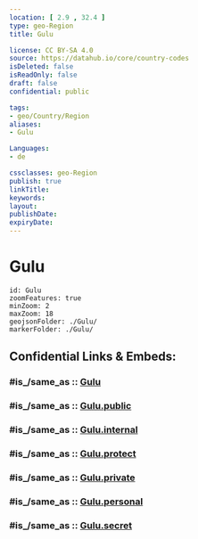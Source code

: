```yaml
---
location: [ 2.9 , 32.4 ] 
type: geo-Region
title: Gulu

license: CC BY-SA 4.0
source: https://datahub.io/core/country-codes
isDeleted: false
isReadOnly: false
draft: false
confidential: public

tags:
- geo/Country/Region
aliases:
- Gulu

Languages:
- de

cssclasses: geo-Region
publish: true
linkTitle: 
keywords: 
layout: 
publishDate: 
expiryDate: 
---
```


# Gulu

```leaflet
id: Gulu
zoomFeatures: true 
minZoom: 2 
maxZoom: 18
geojsonFolder: ./Gulu/
markerFolder: ./Gulu/
```


## Confidential Links & Embeds: 

### #is_/same_as :: [Gulu](/_Standards/Earth/Continent/Africa/Africa~Central/Uganda/regions~Uganda/Uganda~North/Gulu.md) 

### #is_/same_as :: [Gulu.public](/_public/Earth/Continent/Africa/Africa~Central/Uganda/regions~Uganda/Uganda~North/Gulu.public.md) 

### #is_/same_as :: [Gulu.internal](/_internal/Earth/Continent/Africa/Africa~Central/Uganda/regions~Uganda/Uganda~North/Gulu.internal.md) 

### #is_/same_as :: [Gulu.protect](/_protect/Earth/Continent/Africa/Africa~Central/Uganda/regions~Uganda/Uganda~North/Gulu.protect.md) 

### #is_/same_as :: [Gulu.private](/_private/Earth/Continent/Africa/Africa~Central/Uganda/regions~Uganda/Uganda~North/Gulu.private.md) 

### #is_/same_as :: [Gulu.personal](/_personal/Earth/Continent/Africa/Africa~Central/Uganda/regions~Uganda/Uganda~North/Gulu.personal.md) 

### #is_/same_as :: [Gulu.secret](/_secret/Earth/Continent/Africa/Africa~Central/Uganda/regions~Uganda/Uganda~North/Gulu.secret.md)

